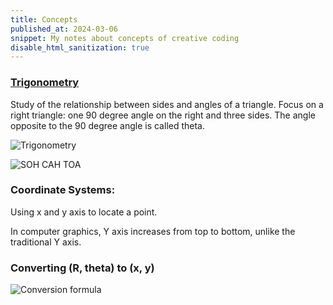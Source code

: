 ```yaml
---
title: Concepts
published_at: 2024-03-06
snippet: My notes about concepts of creative coding
disable_html_sanitization: true
---
```


### [Trigonometry](https://www.pattvira.com/creative-coding-math/v/trigonometry-and-polar-coordinates)
Study of the relationship between sides and angles of a triangle.
Focus on a right triangle: one 90 degree angle on the right and three sides. The angle opposite to the 90 degree angle is called theta.

![Trigonometry](/concept_notes/trigo_1.png)

![SOH CAH TOA](/concept_notes/trigo_2.png)

### Coordinate Systems:
Using x and y axis to locate a point.

In computer graphics, Y axis increases from top to bottom, unlike the traditional Y axis.

### Converting (R, theta) to (x, y)

![Conversion formula](/concept_notes/convert.png)

